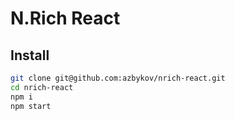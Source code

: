 # N.Rich React

## Install

```bash
git clone git@github.com:azbykov/nrich-react.git
cd nrich-react
npm i
npm start
```
